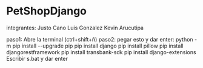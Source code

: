 # PetShopDjango
integrantes:
Justo Cano
Luis Gonzalez
Kevin Arucutipa

paso1: 
Abre la terminal (ctrl+shift+ñ)
paso2:
pegar esto y dar enter:
python -m pip install --upgrade pip
pip install django
pip install pillow
pip install djangorestframework
pip install transbank-sdk
pip install django-extensions
Escribir s.bat y dar enter
